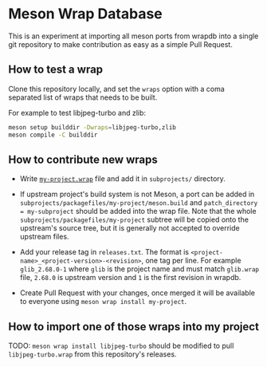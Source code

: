 # Meson Wrap Database

This is an experiment at importing all meson ports from wrapdb into a single
git repository to make contribution as easy as a simple Pull Request.

## How to test a wrap

Clone this repository locally, and set the `wraps` option with a coma separated
list of wraps that needs to be built.

For example to test libjpeg-turbo and zlib:
```sh
meson setup builddir -Dwraps=libjpeg-turbo,zlib
meson compile -C builddir
```

## How to contribute new wraps

- Write [`my-project.wrap`](https://mesonbuild.com/Wrap-dependency-system-manual.html)
  file and add it in `subprojects/` directory.

- If upstream project's build system is not Meson, a port can be added in
  `subprojects/packagefiles/my-project/meson.build` and
  `patch_directory = my-subproject` should be added into the wrap file.
  Note that the whole `subprojects/packagefiles/my-project` subtree will be
  copied onto the upstream's source tree, but it is generally not accepted to
  override upstream files.

- Add your release tag in `releases.txt`. The format is
  `<project-name>_<project-version>-<revision>`, one tag per line.
  For example `glib_2.68.0-1` where `glib` is the project name and must match
  `glib.wrap` file, `2.68.0` is upstream version and `1` is the first revision
  in wrapdb.

- Create Pull Request with your changes, once merged it will be available to
  everyone using `meson wrap install my-project`.

## How to import one of those wraps into my project

TODO: `meson wrap install libjpeg-turbo` should be modified to pull
`libjpeg-turbo.wrap` from this repository's releases.
